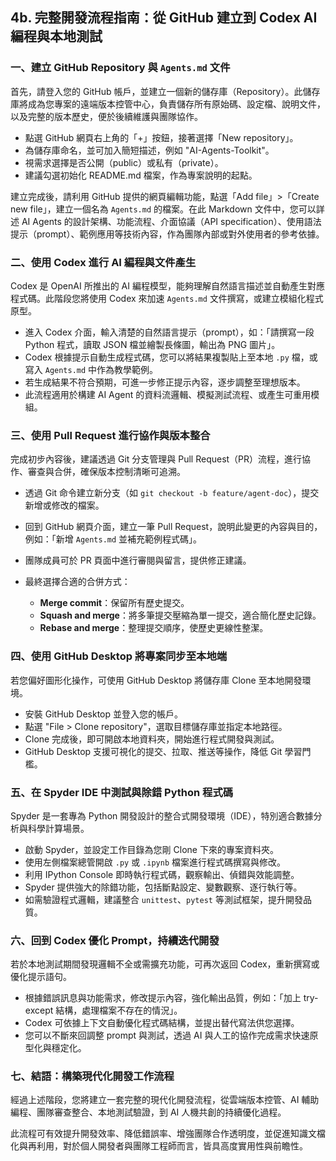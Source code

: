 4b. 完整開發流程指南：從 GitHub 建立到 Codex AI 編程與本地測試
---

### 一、建立 GitHub Repository 與 `Agents.md` 文件

首先，請登入您的 GitHub 帳戶，並建立一個新的儲存庫（Repository）。此儲存庫將成為您專案的遠端版本控管中心，負責儲存所有原始碼、設定檔、說明文件，以及完整的版本歷史，便於後續維護與團隊協作。

* 點選 GitHub 網頁右上角的「+」按鈕，接著選擇「New repository」。
* 為儲存庫命名，並可加入簡短描述，例如 "AI-Agents-Toolkit"。
* 視需求選擇是否公開（public）或私有（private）。
* 建議勾選初始化 README.md 檔案，作為專案說明的起點。

建立完成後，請利用 GitHub 提供的網頁編輯功能，點選「Add file」>「Create new file」，建立一個名為 `Agents.md` 的檔案。在此 Markdown 文件中，您可以詳述 AI Agents 的設計架構、功能流程、介面協議（API specification）、使用語法提示（prompt）、範例應用等技術內容，作為團隊內部或對外使用者的參考依據。


### 二、使用 Codex 進行 AI 編程與文件產生

Codex 是 OpenAI 所推出的 AI 編程模型，能夠理解自然語言描述並自動產生對應程式碼。此階段您將使用 Codex 來加速 `Agents.md` 文件撰寫，或建立模組化程式原型。

* 進入 Codex 介面，輸入清楚的自然語言提示（prompt），如：「請撰寫一段 Python 程式，讀取 JSON 檔並繪製長條圖，輸出為 PNG 圖片」。
* Codex 根據提示自動生成程式碼，您可以將結果複製貼上至本地 `.py` 檔，或寫入 `Agents.md` 中作為教學範例。
* 若生成結果不符合預期，可進一步修正提示內容，逐步調整至理想版本。
* 此流程適用於構建 AI Agent 的資料流邏輯、模擬測試流程、或產生可重用模組。


### 三、使用 Pull Request 進行協作與版本整合

完成初步內容後，建議透過 Git 分支管理與 Pull Request（PR）流程，進行協作、審查與合併，確保版本控制清晰可追溯。

* 透過 Git 命令建立新分支（如 `git checkout -b feature/agent-doc`），提交新增或修改的檔案。
* 回到 GitHub 網頁介面，建立一筆 Pull Request，說明此變更的內容與目的，例如：「新增 `Agents.md` 並補充範例程式碼」。
* 團隊成員可於 PR 頁面中進行審閱與留言，提供修正建議。
* 最終選擇合適的合併方式：

  * **Merge commit**：保留所有歷史提交。
  * **Squash and merge**：將多筆提交壓縮為單一提交，適合簡化歷史記錄。
  * **Rebase and merge**：整理提交順序，使歷史更線性整潔。


### 四、使用 GitHub Desktop 將專案同步至本地端

若您偏好圖形化操作，可使用 GitHub Desktop 將儲存庫 Clone 至本地開發環境。

* 安裝 GitHub Desktop 並登入您的帳戶。
* 點選 "File > Clone repository"，選取目標儲存庫並指定本地路徑。
* Clone 完成後，即可開啟本地資料夾，開始進行程式開發與測試。
* GitHub Desktop 支援可視化的提交、拉取、推送等操作，降低 Git 學習門檻。


### 五、在 Spyder IDE 中測試與除錯 Python 程式碼

Spyder 是一套專為 Python 開發設計的整合式開發環境（IDE），特別適合數據分析與科學計算場景。

* 啟動 Spyder，並設定工作目錄為您剛 Clone 下來的專案資料夾。
* 使用左側檔案總管開啟 `.py` 或 `.ipynb` 檔案進行程式碼撰寫與修改。
* 利用 IPython Console 即時執行程式碼，觀察輸出、偵錯與效能調整。
* Spyder 提供強大的除錯功能，包括斷點設定、變數觀察、逐行執行等。
* 如需驗證程式邏輯，建議整合 `unittest`、`pytest` 等測試框架，提升開發品質。


### 六、回到 Codex 優化 Prompt，持續迭代開發

若於本地測試期間發現邏輯不全或需擴充功能，可再次返回 Codex，重新撰寫或優化提示語句。

* 根據錯誤訊息與功能需求，修改提示內容，強化輸出品質，例如：「加上 try-except 結構，處理檔案不存在的情況」。
* Codex 可依據上下文自動優化程式碼結構，並提出替代寫法供您選擇。
* 您可以不斷來回調整 prompt 與測試，透過 AI 與人工的協作完成需求快速原型化與穩定化。


### 七、結語：構築現代化開發工作流程

經過上述階段，您將建立一套完整的現代化開發流程，從雲端版本控管、AI 輔助編程、團隊審查整合、本地測試驗證，到 AI 人機共創的持續優化過程。

此流程可有效提升開發效率、降低錯誤率、增強團隊合作透明度，並促進知識文檔化與再利用，對於個人開發者與團隊工程師而言，皆具高度實用性與前瞻性。

